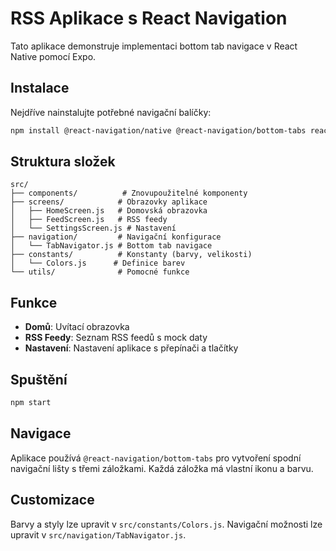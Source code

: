 # RSS Aplikace s React Navigation

Tato aplikace demonstruje implementaci bottom tab navigace v React Native pomocí Expo.

## Instalace

Nejdříve nainstalujte potřebné navigační balíčky:

```bash
npm install @react-navigation/native @react-navigation/bottom-tabs react-native-screens react-native-safe-area-context
```

## Struktura složek

```
src/
├── components/          # Znovupoužitelné komponenty
├── screens/            # Obrazovky aplikace
│   ├── HomeScreen.js   # Domovská obrazovka
│   ├── FeedScreen.js   # RSS feedy
│   └── SettingsScreen.js # Nastavení
├── navigation/         # Navigační konfigurace
│   └── TabNavigator.js # Bottom tab navigace
├── constants/          # Konstanty (barvy, velikosti)
│   └── Colors.js      # Definice barev
└── utils/              # Pomocné funkce
```

## Funkce

- **Domů**: Uvítací obrazovka
- **RSS Feedy**: Seznam RSS feedů s mock daty
- **Nastavení**: Nastavení aplikace s přepínači a tlačítky

## Spuštění

```bash
npm start
```

## Navigace

Aplikace používá `@react-navigation/bottom-tabs` pro vytvoření spodní navigační lišty s třemi záložkami. Každá záložka má vlastní ikonu a barvu.

## Customizace

Barvy a styly lze upravit v `src/constants/Colors.js`. Navigační možnosti lze upravit v `src/navigation/TabNavigator.js`.

